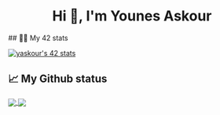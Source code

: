 <h1 align="center">Hi 👋, I'm Younes Askour</h1>
## 👨‍💻 My 42 stats

[![yaskour's 42 stats](https://badge42.herokuapp.com/api/stats/yaskour?darkmode=true&cursus=42cursus)](https://github.com/JaeSeoKim/badge42)

## 📈 My Github status

<a href="https://github.com/Y-askour?tab=repositories">
  <img align="center" src="https://github-readme-stats.vercel.app/api/top-langs/?username=Y-askour&theme=dark"/>
</a>

<a href="https://github.com/Y-askour?tab=repositories">
 <img align="center" src="https://github-readme-stats.vercel.app/api?username=Y-askour&line_height=40&show_icons=true&theme=dark">
</a>

